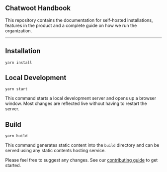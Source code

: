## Chatwoot Handbook

This repository contains the documentation for self-hosted installations, features in the product and a complete guide on how we run the organization.

----

## Installation

```console
yarn install
```

## Local Development

```console
yarn start
```

This command starts a local development server and opens up a browser window. Most changes are reflected live without having to restart the server.

## Build

```console
yarn build
```

This command generates static content into the `build` directory and can be served using any static contents hosting service.

Please feel free to suggest any changes. See our [contributing guide](https://www.chatwoot.com/docs/contributing-guide) to get started.

